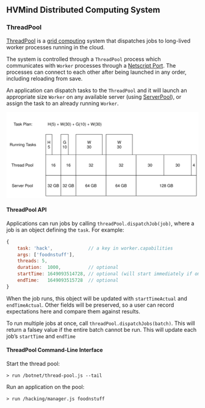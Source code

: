 ## HVMind Distributed Computing System

### ThreadPool

[ThreadPool](thread-pool.js) is a [grid computing](https://en.wikipedia.org/wiki/Grid_computing) system that dispatches jobs to long-lived worker processes running in the cloud.

The system is controlled through a `ThreadPool` process which communicates with `Worker` processes through a [Netscript Port](https://bitburner.readthedocs.io/en/latest/netscript/netscriptmisc.html#netscript-ports). The processes can connect to each other after being launched in any order, including reloading from save.

An application can dispatch tasks to the `ThreadPool` and it will launch an appropriate size `Worker` on any available server (using [ServerPool](../net/deploy-script.js)), or assign the task to an already running `Worker`.

![System Diagram](system-diagram.svg)


#### ThreadPool API

Applications can run jobs by calling `threadPool.dispatchJob(job)`, where a job is an object defining the `task`. For example:

```JavaScript
{
    task: 'hack',             // a key in worker.capabilities
    args: ['foodnstuff'],
    threads: 5,
    duration:  1000,          // optional
    startTime: 1649093514728, // optional (will start immediately if omitted)
    endTime:   1649093515728  // optional
}
```

When the job runs, this object will be updated with `startTimeActual` and `endTimeActual`. Other fields will be preserved, so a user can record expectations here and compare them against results.

To run multiple jobs at once, call `threadPool.dispatchJobs(batch)`. This will return a falsey value if the entire batch cannot be run. This will update each job’s `startTime` and `endTime` 



#### ThreadPool Command-Line Interface

Start the thread pool:
```
> run /botnet/thread-pool.js --tail
```

Run an application on the pool:
```
> run /hacking/manager.js foodnstuff
```

